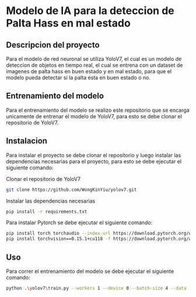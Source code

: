 # Modelo de IA para la deteccion de Palta Hass en mal estado

## Descripcion del proyecto
Para el modelo de red neuronal se utiliza YoloV7, el cual es un modelo de deteccion de objetos en tiempo real, el cual se entrena con un dataset de imagenes de palta hass en buen estado y en mal estado, para que el modelo pueda detectar si la palta esta en buen estado o no.

## Entrenamiento del modelo
Para el entrenamiento del modelo se realizo este repositorio que se encarga unicamente de entrenar el modelo de YoloV7, para esto se debe clonar el repositorio de YoloV7.

## Instalacion
Para instalar el proyecto se debe clonar el repositorio y luego instalar las dependencias necesarias para el proyecto, para esto se debe ejecutar el siguiente comando:

Clonar el repositorio de YoloV7
```bash
git clone https://github.com/WongKinYiu/yolov7.git
```

Instalar las dependencias necesarias
```bash
pip install -r requirements.txt
```

Para instalar Pytorch se debe ejecutar el siguiente comando:
```bash
pip install torch torchaudio --index-url https://download.pytorch.org/whl/cu121
pip install torchvision==0.15.1+cu118 -f https://download.pytorch.org/whl/torch_stable.html
```

## Uso
Para correr el entrenamiento del modelo se debe ejecutar el siguiente comando:

```bash
python .\yolov7\train.py --workers 1 --device 0 --batch-size 4 --data .\avocado-detector-v1.v2i.yolov7pytorch\data.yaml --img 640 640 --cfg .\yolov7\cfg\training\yolov7.yaml --weights 'yolov7.pt' --name avocado --hyp .\yolov7\data\hyp.scratch.p5.yaml --epochs 4
```